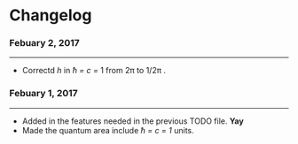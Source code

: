 # Changelog

### Febuary 2, 2017
___
* Correctd *h* in *ħ = c =* 1 from 2π to 1/2π .


### Febuary 1, 2017
____
* Added in the features needed in the previous TODO file. **Yay**
* Made the quantum area include *ħ = c = 1* units.
